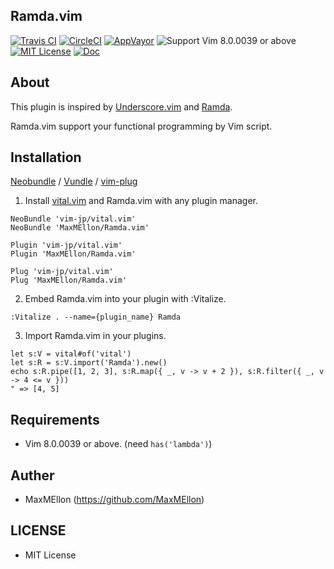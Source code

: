 Ramda.vim
---
[![Travis CI](https://img.shields.io/travis/MaxMEllon/Ramda.vim/master.svg?style=flat-square&label=Travis%20CI)](https://travis-ci.org/MaxMEllon/Ramda.vim)
[![CircleCI](https://img.shields.io/circleci/project/github/MaxMEllon/Ramda.vim/master.svg?style=flat-square&label=Circle%20CI)](https://circleci.com/gh/MaxMEllon/Ramda.vim)
[![AppVayor](https://img.shields.io/appveyor/ci/gruntjs/grunt/master.svg?style=flat-square&label=AppVeyor)](https://ci.appveyor.com/project/MaxMEllon/ramda-vim)
![Support Vim 8.0.0039 or above](https://img.shields.io/badge/support-Vim%208.0.0039%20or%20above-yellowgreen.svg?style=flat-square)
[![MIT License](https://img.shields.io/badge/license-MIT-blue.svg?style=flat-square)](LICENSE)
[![Doc](https://img.shields.io/badge/doc%20-%3Ah%20vim--fzy--rails-red.svg?style=flat-square)](./doc/Ramda.vim.txt)

About
---

This plugin is inspired by [Underscore.vim](https://github.com/haya14busa/underscore.vim) and [Ramda](http://ramdajs.com``).

Ramda.vim support your functional programming by Vim script.

Installation
---

[Neobundle](https://github.com/Shougo/neobundle.vim) / [Vundle](https://github.com/gmarik/Vundle.vim) / [vim-plug](https://github.com/junegunn/vim-plug)

1. Install [vital.vim](https://github.com/vim-jp/vital.vim) and Ramda.vim with any plugin manager.

```vim
NeoBundle 'vim-jp/vital.vim'
NeoBundle 'MaxMEllon/Ramda.vim'

Plugin 'vim-jp/vital.vim'
Plugin 'MaxMEllon/Ramda.vim'

Plug 'vim-jp/vital.vim'
Plug 'MaxMEllon/Ramda.vim'
```

2. Embed Ramda.vim into your plugin with :Vitalize.

```vim
:Vitalize . --name={plugin_name} Ramda
```

3. Import Ramda.vim in your plugins.

```vim
let s:V = vital#of('vital')
let s:R = s:V.import('Ramda').new()
echo s:R.pipe([1, 2, 3], s:R.map({ _, v -> v + 2 }), s:R.filter({ _, v -> 4 <= v }))
" => [4, 5]
```


Requirements
---
- Vim 8.0.0039 or above. (need `has('lambda')`)

Auther
---
- MaxMEllon (https://github.com/MaxMEllon)

LICENSE
---

- MIT License
